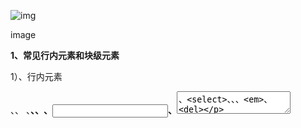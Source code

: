 ![img](https:////upload-images.jianshu.io/upload_images/2879031-fed4a9219a9d64c2.jpg?imageMogr2/auto-orient/strip|imageView2/2/w/800/format/webp)

image

**1、常见行内元素和块级元素**

1）、行内元素

<span>、<a>、
、<b>、<strong>、<img>、<input>、<textarea>、<select>、、、<em>、<del>

2）、块级元素

<address>、<center>、<h1>~<h6>、

------

、<p>、<pre>、<ul>、<ol>、<dl>、<table>、<div>、<form>

**2、display的block、inline和inline-block的区别**

1）、block

会独占一行，多个元素会另起一行，可以width、height、margin和padding属性

2）、inline

元素不会独占一行，设置width、height属性无效。但可以设置水平方向的margin和padding属性，不可以设置垂直方向的padding和margin

3）、inline-block

将对象设置为inline对象，但对象的内容作为block对象呈现，之后的内联对象会被排列在同一行内

**3、行内元素和块级元素的区别**

**1）、行内元素**

①：设置宽高无效

②：对margin设置左右方向有效，而上下无效，padding设置都无效

③：不会自动换行

**2）、块级元素**

①：可以设置宽高

②：设置margin和padding都有效

③：可以自动换行

④：多个块状，默认排列从上到下

